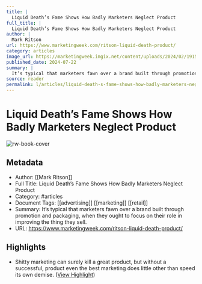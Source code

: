 ```yaml
---
title: |
  Liquid Death’s Fame Shows How Badly Marketers Neglect Product
full_title: |
  Liquid Death’s Fame Shows How Badly Marketers Neglect Product
author: |
  Mark Ritson
url: https://www.marketingweek.com/ritson-liquid-death-product/
category: articles
image_url: https://marketingweek.imgix.net/content/uploads/2024/02/19155639/Liquid-Death_Press_Landscape_1920x1080-1.jpg
published_date: 2024-07-22
summary: |
  It’s typical that marketers fawn over a brand built through promotion and packaging, when they ought to focus on their role in improving the thing they sell.
source: reader
permalink: l/articles/liquid-death-s-fame-shows-how-badly-marketers-neglect-product
---
```

# Liquid Death’s Fame Shows How Badly Marketers Neglect Product

![rw-book-cover](https://marketingweek.imgix.net/content/uploads/2024/02/19155639/Liquid-Death_Press_Landscape_1920x1080-1.jpg)

## Metadata
- Author: [[Mark Ritson]]
- Full Title: Liquid Death’s Fame Shows How Badly Marketers Neglect Product
- Category: #articles
- Document Tags: [[advertising]] [[marketing]] [[retail]] 
- Summary: It’s typical that marketers fawn over a brand built through promotion and packaging, when they ought to focus on their role in improving the thing they sell.
- URL: https://www.marketingweek.com/ritson-liquid-death-product/

## Highlights
- Shitty marketing can surely kill a great product, but without a successful, product even the best marketing does little other than speed its own demise. ([View Highlight](https://read.readwise.io/read/01j3z7a8qfe91hp1k9bt4t47zj))


